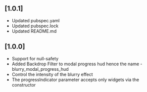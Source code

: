 ## [1.0.1]
* Updated pubspec.yaml
* Updated pubspec.lock
* Updated README.md

## [1.0.0]
* Support for null-safety
* Added Backdrop Filter to modal progress hud hence the name - blurry_modal_progress_hud
* Control the intensity of the blurry effect
* The progressIndicator parameter accepts only widgets via the constructor